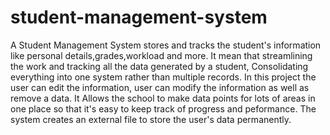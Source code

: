 # student-management-system
A Student Management System stores and tracks the student's information like personal details,grades,workload and more.
It mean that streamlining the work and tracking all the data generated by a student, Consolidating everything into one system rather than multiple records.
In this project the user can edit the information, user can modify the information as well as remove a data.
It Allows the school to make data points for lots of areas in one place so that it's easy to keep track of progress and peformance.
The system creates an external file to store the user's data permanently.
